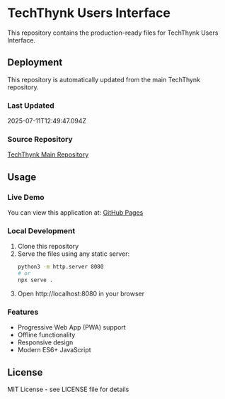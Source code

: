 # TechThynk Users Interface

This repository contains the production-ready files for TechThynk Users Interface.

## Deployment

This repository is automatically updated from the main TechThynk repository.

### Last Updated
2025-07-11T12:49:47.094Z

### Source Repository
[TechThynk Main Repository](https://github.com/geesway12/techthynk)

## Usage

### Live Demo
You can view this application at: [GitHub Pages](https://geesway12.github.io/thynktech-users/)

### Local Development
1. Clone this repository
2. Serve the files using any static server:
   ```bash
   python3 -m http.server 8080
   # or
   npx serve .
   ```
3. Open http://localhost:8080 in your browser

### Features
- Progressive Web App (PWA) support
- Offline functionality
- Responsive design
- Modern ES6+ JavaScript

## License
MIT License - see LICENSE file for details

